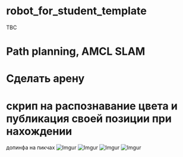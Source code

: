 # robot_for_student_template
TBC

# Path planning, AMCL SLAM
# Сделать арену 
# скрип на распознавание цвета и публикация своей позиции при нахождении

допинфа на пикчах
![Imgur](https://i.imgur.com/hTIxajm.png)
![Imgur](https://i.imgur.com/sXRFe9v.png)
![Imgur](https://i.imgur.com/Ylwnczk.png)
![Imgur](https://i.imgur.com/wYjWKit.png)
